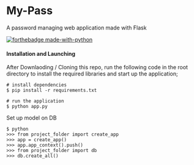 # My-Pass
A password managing web application made with Flask


[![forthebadge made-with-python](http://ForTheBadge.com/images/badges/made-with-python.svg)](https://www.python.org/)

#### Installation and Launching

After Downlaoding / Cloning this repo, run the following code in the root directory to install the required libraries and start up the application;

```
# install dependencies
$ pip install -r requirements.txt

# run the application
$ python app.py
```

Set up model on DB
```
$ python
>>> from project_folder import create_app
>>> app = create_app()
>>> app.app_context().push()
>>> from project_folder import db
>>> db.create_all()
```

